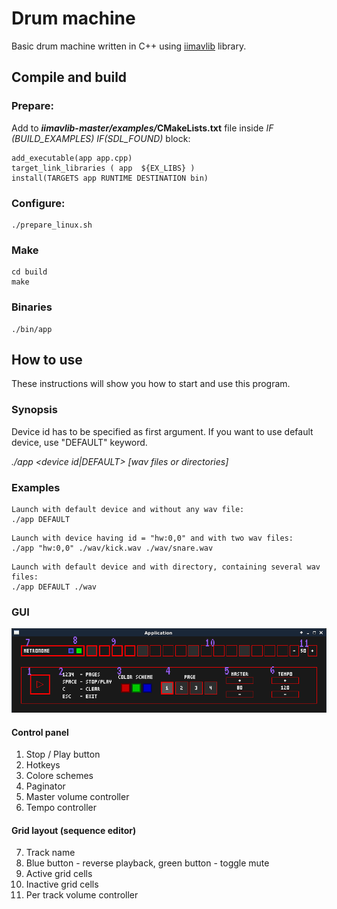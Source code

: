 # Drum machine

Basic drum machine written in C++ using [iimavlib](https://github.com/iimcz/iimavlib) library.

## Compile and build

### Prepare:
Add to *__iimavlib-master/examples/__*__CMakeLists.txt__ file inside _IF (BUILD_EXAMPLES) IF(SDL_FOUND)_ block:

```
add_executable(app app.cpp)
target_link_libraries ( app  ${EX_LIBS} )
install(TARGETS app RUNTIME DESTINATION bin)
```

### Configure:

```
./prepare_linux.sh
```

### Make

```
cd build
make
```

### Binaries

```
./bin/app
```

## How to use

These instructions will show you how to start and use this program.

### Synopsis

Device id has to be specified as first argument. If you want to use default device, use "DEFAULT" keyword.

_./app <device id|DEFAULT> [wav files or directories]_

### Examples

```
Launch with default device and without any wav file:
./app DEFAULT
```

```
Launch with device having id = "hw:0,0" and with two wav files:
./app "hw:0,0" ./wav/kick.wav ./wav/snare.wav
```

```
Launch with default device and with directory, containing several wav files:
./app DEFAULT ./wav
```

### GUI

![Screenshot](img/img.png)

#### Control panel

1) Stop / Play button
2) Hotkeys
3) Colore schemes
4) Paginator
5) Master volume controller
6) Tempo controller

#### Grid layout (sequence editor)

7) Track name
8) Blue button - reverse playback, green button - toggle mute
9) Active grid cells
10) Inactive grid cells
11) Per track volume controller
